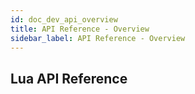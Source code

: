 ```yaml
---
id: doc_dev_api_overview
title: API Reference - Overview
sidebar_label: API Reference - Overview
---
```


## Lua API Reference